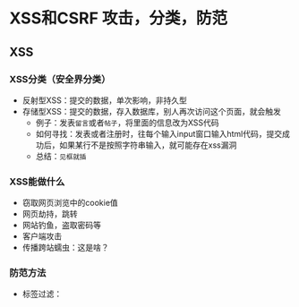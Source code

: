 # XSS和CSRF 攻击，分类，防范

## XSS

### XSS分类（安全界分类）
- 反射型XSS：提交的数据，单次影响，非持久型
- 存储型XSS：提交的数据，存入数据库，别人再次访问这个页面，就会触发
    - 例子：发表`留言`或者`帖子`，将里面的信息改为XSS代码
    - 如何寻找：发表或者注册时，往每个输入input窗口输入html代码，提交成功后，如果某行不是按照字符串输入，就可能存在xss漏洞
    - 总结：`见框就插`

### XSS能做什么
- 窃取网页浏览中的cookie值
- 网页劫持，跳转
- 网站钓鱼，盗取密码等
- 客户端攻击
- 传播跨站蠕虫：这是啥？


### 防范方法
- 标签过滤：<script> <a> <img> 等
- 编码：<> 符号输入时转换编码
- 限制长度：一般XSS成功，需要较长字符串
- 不准输入<>，/，等特殊字符
- HttpOnly 防止劫取 Cookie: 严格来说，HttpOnly 并非阻止 XSS 攻击，而是能阻止 XSS 攻击后的 Cookie 劫持攻击
- 输入，输入，都检查


```
XSS：分为存储、反射、dom型。是一种代码注入，浏览器没有智商，你输入一个<script>标签或者<a>标签只要浏览器访问到了
    可以是贴吧留言甚至是url中的构造，浏览器上他无法辨别这是html标签还是单纯的文字语义，他都是当代码进行执行了。自己构造一段浏览器的恶意代码，那就是为所欲为，危害很大！

CSRF：更多如同楼上大神所说，他是过分信任用户的一种行为，一般执行起来非常严格。
      通俗的举个例子：访问：www.weibo.com/hehe/deletepage=30&userid=10284 好了hehe用户的id=30号的文章就被删除掉了，你没有插入任何恶意代码，你只是调用了网站本身的js代码接口，好了你就完成了一次未经授权的删帖操作
csrf：网站过分信任用户，放任来自所谓通过访问控制机制的代表合法用户的请求执行网站的某个特定功能。

作者：Laily
链接：https://www.zhihu.com/question/34445731/answer/86231165
来源：知乎
```


>XSS更偏向于方法论，CSRF更偏向于一种形式，只要是伪造用户发起的请求，都可成为CSRF攻击。

```
>那么下面我介绍一下最最简单的CSRF攻击（没有用到XSS的哦）：

>一个论坛，经过我的多次抓包分析（着重分析请求返回头，请求返回体）了解到这个论坛的删帖操作是触发 csdnblog.com/bbs/delete_article.php?id=“X" 那么，我只需要在论坛中发一帖，包含一链接：www.csdnblog.com/bbs/delete_article.php?id=“X" ，
>只要有用户点击了这个链接，那么ID为X的这一篇文章就被删掉了，而且是用户完全不知情的情况（敲黑板状：此处我可没有写XSS脚本哦，我纯粹是发一个url地址出来而已，既然删除操作可以伪造，那么只要我细细分析，其他操作（发帖，改名字，发私信，只要是这个论坛具有的功能）我都可以伪造咯！

>来自 https://segmentfault.com/a/1190000007059639
```

### 优秀的参考链接
https://owasp.org/www-community/xss-filter-evasion-cheatsheet#  
https://www.bilibili.com/video/av90570085?from=search&seid=227626074659211776  
https://zhuanlan.zhihu.com/p/26177815  
https://www.zhihu.com/question/34445731  



## CSRF

### 防范方法
- 验证码
- Referer Check
- token 验证

### 优秀的参考链接
https://github.com/dwqs/blog/issues/68 浅说 XSS 和 CSRF #68
https://segmentfault.com/a/1190000013010835  Token 认证的来龙去脉 - 边城客栈 - SegmentFault 思否

---
[ ⬅ 返回我的Blog](https://github.com/law-chain-hot/Blog)  
